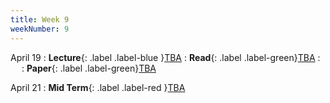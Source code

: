 ```yaml
---
title: Week 9
weekNumber: 9
---
```


April 19
: **Lecture**{: .label .label-blue }[TBA](#)
    : **Read**{: .label .label-green}[TBA](#)
: &emsp;
    : **Paper**{: .label .label-green}[TBA](#)

April 21
: **Mid Term**{: .label .label-red }[TBA](#)


